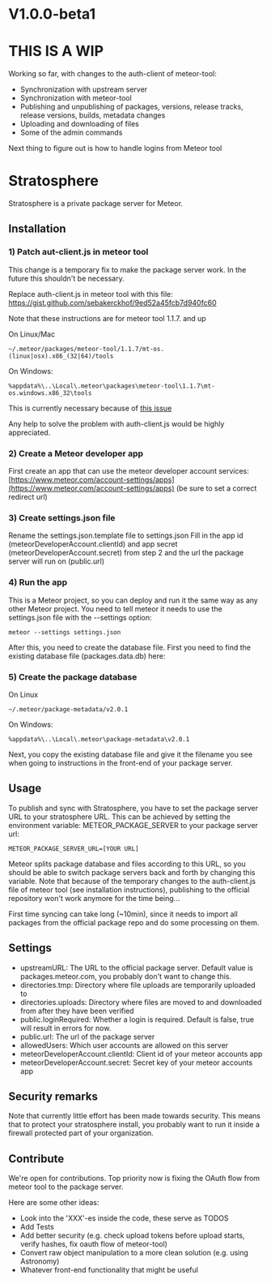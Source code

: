 # V1.0.0-beta1

# THIS IS A WIP
Working so far, with changes to the auth-client of meteor-tool:

* Synchronization with upstream server
* Synchronization with meteor-tool
* Publishing and unpublishing of packages, versions, release tracks, release versions, builds, metadata changes
* Uploading and downloading of files
* Some of the admin commands

Next thing to figure out is how to handle logins from Meteor tool

# Stratosphere
Stratosphere is a private package server for Meteor.

## Installation
### 1) Patch aut-client.js in meteor tool
This change is a temporary fix to make the package server work. In the future this shouldn't be necessary.

Replace auth-client.js in meteor tool with this file: https://gist.github.com/sebakerckhof/9ed52a45fcb7d940fc60

Note that these instructions are for meteor tool 1.1.7. and up

On Linux/Mac
```
~/.meteor/packages/meteor-tool/1.1.7/mt-os.(linux|osx).x86_(32|64)/tools
```

On Windows:
```
%appdata%\..\Local\.meteor\packages\meteor-tool\1.1.7\mt-os.windows.x86_32\tools
```

This is currently necessary because of [this issue](https://github.com/meteor/meteor/issues/4497)

Any help to solve the problem with auth-client.js would be highly appreciated.

### 2) Create a Meteor developer app
First create an app that can use the meteor developer account services:
[https://www.meteor.com/account-settings/apps](https://www.meteor.com/account-settings/apps) (be sure to set a correct redirect url)

### 3) Create settings.json file
Rename the settings.json.template file to settings.json
Fill in the app id (meteorDeveloperAccount.clientId) and app secret (meteorDeveloperAccount.secret) from step 2 and the url the package server will run on (public.url)

### 4) Run the app
This is a Meteor project, so you can deploy and run it the same way as any other Meteor project.
You need to tell meteor it needs to use the settings.json file with the --settings option:

```
meteor --settings settings.json
```

After this, you need to create the database file.
First you need to find the existing database file (packages.data.db) here:

### 5) Create the package database
On Linux
```
~/.meteor/package-metadata/v2.0.1
```

On Windows:
```
%appdata%\..\Local\.meteor\package-metadata\v2.0.1
```
Next, you copy the existing database file and give it the filename you see when going to instructions in the front-end of your package server.

## Usage
To publish and sync with Stratosphere, you have to set the package server URL to your stratosphere URL.
This can be achieved by setting the environment variable: METEOR_PACKAGE_SERVER to your package server url:
```
METEOR_PACKAGE_SERVER_URL=[YOUR URL]
```

Meteor splits package database and files according to this URL, so you should be able to switch package servers back and forth by changing this variable.
Note that because of the temporary changes to the auth-client.js file of meteor tool (see installation instructions), publishing to the official repository won't work anymore for the time being...

First time syncing can take long (~10min), since it needs to import all packages from the official package repo and do some processing on them.

## Settings
* upstreamURL: The URL to the official package server. Default value is packages.meteor.com, you probably don't want to change this.
* directories.tmp: Directory where file uploads are temporarily uploaded to
* directories.uploads: Directory where files are moved to and downloaded from after they have been verified
* public.loginRequired: Whether a login is required. Default is false, true will result in errors for now.
* public.url: The url of the package server
* allowedUsers: Which user accounts are allowed on this server
* meteorDeveloperAccount.clientId: Client id of your meteor accounts app
* meteorDeveloperAccount.secret: Secret key of your meteor accounts app

## Security remarks
Note that currently little effort has been made towards security.
This means that to protect your stratosphere install, you probably want to run it inside a firewall protected part of your organization.

## Contribute
We're open for contributions.
Top priority now is fixing the OAuth flow from meteor tool to the package server.

Here are some other ideas:
- Look into the 'XXX'-es inside the code, these serve as TODOS
- Add Tests
- Add better security (e.g. check upload tokens before upload starts, verify hashes, fix oauth flow of meteor-tool)
- Convert raw object manipulation to a more clean solution (e.g. using Astronomy)
- Whatever front-end functionality that might be useful